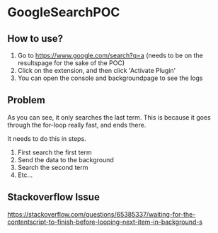 # GoogleSearchPOC 

## How to use?

1. Go to https://www.google.com/search?q=a (needs to be on the resultspage for the sake of the POC)
2. Click on the extension, and then click 'Activate Plugin'
3. You can open the console and backgroundpage to see the logs

## Problem

As you can see, it only searches the last term. This is because it goes through the for-loop really fast, and ends there.

It needs to do this in steps. 
1. First search the first term
2. Send the data to the background
3. Search the second term
4. Etc...

## Stackoverflow Issue

https://stackoverflow.com/questions/65385337/waiting-for-the-contentscript-to-finish-before-looping-next-item-in-background-s
